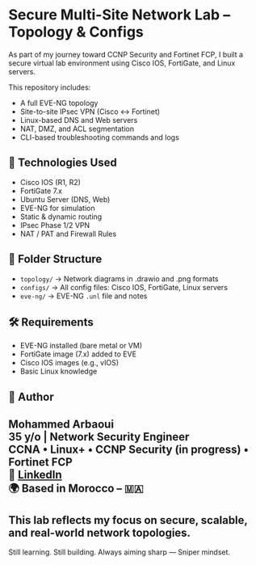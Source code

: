 # Secure Multi-Site Network Lab – Topology & Configs

As part of my journey toward CCNP Security and Fortinet FCP, I built a secure virtual lab environment using Cisco IOS, FortiGate, and Linux servers.

This repository includes:
- A full EVE-NG topology
- Site-to-site IPsec VPN (Cisco ↔ Fortinet)
- Linux-based DNS and Web servers
- NAT, DMZ, and ACL segmentation
- CLI-based troubleshooting commands and logs

## 🔧 Technologies Used
- Cisco IOS (R1, R2)
- FortiGate 7.x
- Ubuntu Server (DNS, Web)
- EVE-NG for simulation
- Static & dynamic routing
- IPsec Phase 1/2 VPN
- NAT / PAT and Firewall Rules

## 📁 Folder Structure

- `topology/` → Network diagrams in .drawio and .png formats  
- `configs/` → All config files: Cisco IOS, FortiGate, Linux servers  
- `eve-ng/` → EVE-NG `.unl` file and notes  

## 🛠 Requirements

- EVE-NG installed (bare metal or VM)
- FortiGate image (7.x) added to EVE
- Cisco IOS images (e.g., vIOS)
- Basic Linux knowledge

## 🧠 Author

Mohammed Arbaoui  
35 y/o | Network Security Engineer  
CCNA • Linux+ • CCNP Security (in progress) • Fortinet FCP  
🔗 [LinkedIn](https://www.linkedin.com/in/mohammedarbaoui/)  
🌍 Based in Morocco – 🇲🇦
------
This lab reflects my focus on secure, scalable, and real-world network topologies.
---
Still learning. Still building. Always aiming sharp — Sniper mindset.

